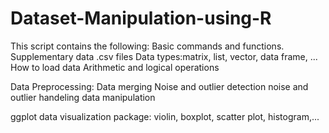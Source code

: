 # Dataset-Manipulation-using-R

This script contains the following:
Basic commands and functions.
Supplementary data .csv files
Data types:matrix, list, vector, data frame, ...
How to load data
Arithmetic and logical operations

Data Preprocessing:
Data merging
Noise and outlier detection
noise and outlier handeling
data manipulation

ggplot data visualization package:
violin, boxplot, scatter plot, histogram,...

